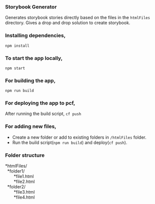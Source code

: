 ### Storybook Generator

Generates storybook stories directly based on the files in the `htmlFiles` directory. Gives a drop and drop solution to create storybook.

### Installing dependencies,

`npm install`

### To start the app locally,

`npm start`

### For building the app,

`npm run build`

### For deploying the app to pcf,

After running the build script, `cf push`

### For adding new files,

- Create a new folder or add to existing folders in `/htmlFiles` folder.
- Run the build script(`npm run build`) and deploy(`cf push`).

### Folder structure

*htmlFiles/\
&ensp;*folder1/\
&emsp;&emsp;*file1.html\
&emsp;&emsp;*file2.html\
&ensp;\*folder2/\
&emsp;&emsp;*file3.html\
&emsp;&emsp;*file4.html
